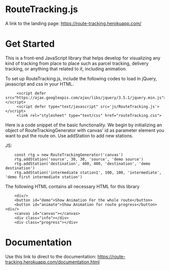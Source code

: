 # RouteTracking.js

A link to the landing page: https://route-tracking.herokuapp.com/

# Get Started

This is a front-end JavaScript library that helps develop for visualizing any kind of tracking from place to place such as parcel tracking, delivery tracking, or anything that related to it, including animation.

To set up RouteTracking.js, include the following codes to load in jQuery, javascript and css in your HTML.

         <script defer src="https://ajax.googleapis.com/ajax/libs/jquery/3.5.1/jquery.min.js"></script>
         <script defer type="text/javascript" src='js/RouteTracking.js'></script>
         <link rel="stylesheet" type="text/css" href="routeTracking.css">
     

Here is a code snippet of the basic functionality.
We begin by initializing an object of RouteTrackingGenerator with canvas' id as parameter element you want to put the route on.
Use addStation to add new stations.

JS:

		const rtg = new RouteTrackingGenerator('canvas')
        rtg.addStation('source', 30, 30, 'source', 'demo source')
        rtg.addStation('destination', 400, 400, 'destination', 'demo destination')
        rtg.addStation('intermediate station1', 100, 100, 'intermediate', 'demo first intermediate station')

The following HTML contains all necessary HTML for this library

        <div/>
        <button id="demo">Show Animation For the whole route</button>
        <button id="animate">Show Animation for route progress</button><div/>
        <canvas id="canvas"></canvas> 
        <div class="info"></div>
        <div class="progress"></div>


# Documentation
Use this link to direct to the documentation: https://route-tracking.herokuapp.com/documentation.html

